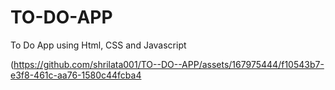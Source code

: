 # TO-DO-APP
To Do App using Html, CSS and Javascript

(https://github.com/shrilata001/TO--DO--APP/assets/167975444/f10543b7-e3f8-461c-aa76-1580c44fcba4
